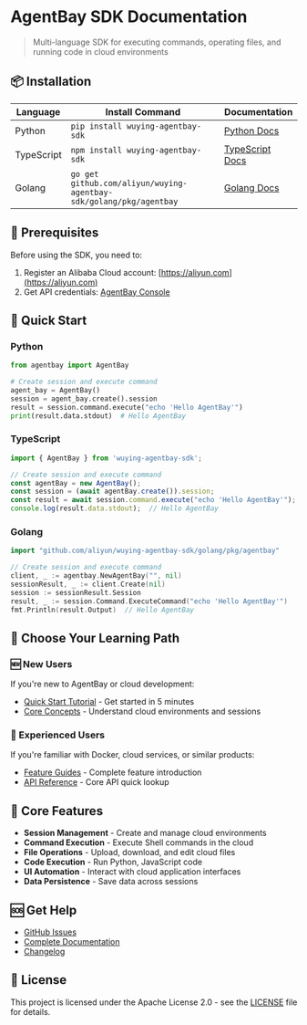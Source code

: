 # AgentBay SDK Documentation

> Multi-language SDK for executing commands, operating files, and running code in cloud environments

## 📦 Installation

| Language | Install Command | Documentation |
|----------|----------------|---------------|
| Python | `pip install wuying-agentbay-sdk` | [Python Docs](../python/README.md) |
| TypeScript | `npm install wuying-agentbay-sdk` | [TypeScript Docs](../typescript/README.md) |
| Golang | `go get github.com/aliyun/wuying-agentbay-sdk/golang/pkg/agentbay` | [Golang Docs](../golang/README.md) |

## 🚀 Prerequisites

Before using the SDK, you need to:

1. Register an Alibaba Cloud account: [https://aliyun.com](https://aliyun.com)
2. Get API credentials: [AgentBay Console](https://agentbay.console.aliyun.com/service-management)

## 🚀 Quick Start

### Python
```python
from agentbay import AgentBay

# Create session and execute command
agent_bay = AgentBay()
session = agent_bay.create().session
result = session.command.execute("echo 'Hello AgentBay'")
print(result.data.stdout)  # Hello AgentBay
```

### TypeScript
```typescript
import { AgentBay } from 'wuying-agentbay-sdk';

// Create session and execute command
const agentBay = new AgentBay();
const session = (await agentBay.create()).session;
const result = await session.command.execute("echo 'Hello AgentBay'");
console.log(result.data.stdout);  // Hello AgentBay
```

### Golang
```go
import "github.com/aliyun/wuying-agentbay-sdk/golang/pkg/agentbay"

// Create session and execute command
client, _ := agentbay.NewAgentBay("", nil)
sessionResult, _ := client.Create(nil)
session := sessionResult.Session
result, _ := session.Command.ExecuteCommand("echo 'Hello AgentBay'")
fmt.Println(result.Output)  // Hello AgentBay
```

## 👋 Choose Your Learning Path

### 🆕 New Users
If you're new to AgentBay or cloud development:
- [Quick Start Tutorial](quickstart/README.md) - Get started in 5 minutes
- [Core Concepts](quickstart/basic-concepts.md) - Understand cloud environments and sessions

### 🚀 Experienced Users  
If you're familiar with Docker, cloud services, or similar products:
- [Feature Guides](guides/README.md) - Complete feature introduction
- [API Reference](api-reference.md) - Core API quick lookup

## 🔧 Core Features

- **Session Management** - Create and manage cloud environments
- **Command Execution** - Execute Shell commands in the cloud
- **File Operations** - Upload, download, and edit cloud files
- **Code Execution** - Run Python, JavaScript code
- **UI Automation** - Interact with cloud application interfaces
- **Data Persistence** - Save data across sessions

## 🆘 Get Help

- [GitHub Issues](https://github.com/aliyun/wuying-agentbay-sdk/issues)
- [Complete Documentation](README.md)
- [Changelog](../CHANGELOG.md)

## 📄 License

This project is licensed under the Apache License 2.0 - see the [LICENSE](../LICENSE) file for details.
